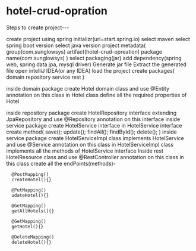 # hotel-crud-opration
Steps to create project---

create project using spring initializr(url=start.spring.io) 
select maven
select spring boot version
select java version
project metadata(
    group(com.sunglowsys)
    artifact(hotel-crud-opreation)
    package name(com.sunglowsys)
  )
  select packaging(jar)
add dependency(spring web, spring data jpa, mysql driver)
Generate jar file
Extract the generated file
open intelliJ IDEA(or any IDEA)
load the project 
create packages(
   domain
   repository
   service
   rest
 )
 
 inside domain package create Hotel domain class and use @Entity annotation on this class
 in Hotel class define all the required properties of Hotel
 
 inside repository package create HotelRepository interface extending JpaRepository and use @Repository annotation on this interface 
 inside service package create HotelService interface
 in HotelService interface create method(
    save();
    update();
    findAll();
    findById();
    delete();
  )
  inside service package create HotelServiceImpl class implements HotelService and use @Service annotation on this class
  in HotelServiceImpl class implements all the methods of HotelService interface
  Inside rest HotelResource class and use @RestController annotation on this class
  in this class create all the endPoints(methods)-
      
      @PostMapping()
      createHotel(){}
      
      @PutMapping()
      udateHotel(){}
      
      @GetMapping()
      getAllHotels(){}
      
      @GetMapping()
      getHotel(){}
      
      @DeleteMapping()
      deleteHotel(){}
